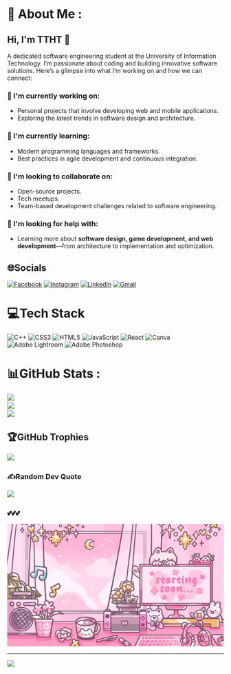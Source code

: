 # 💫 About Me :

## Hi, I'm TTHT 👋  
A dedicated software engineering student at the University of Information Technology. I’m passionate about coding and building innovative software solutions. Here’s a glimpse into what I’m working on and how we can connect:  

### 🔭 I'm currently working on:  
- Personal projects that involve developing web and mobile applications.  
- Exploring the latest trends in software design and architecture.  

### 🌱 I'm currently learning:  
- Modern programming languages and frameworks.  
- Best practices in agile development and continuous integration.  

### 👯 I'm looking to collaborate on:  
- Open-source projects.  
- Tech meetups.  
- Team-based development challenges related to software engineering.  

### 🤔 I'm looking for help with:  
- Learning more about **software design, game development, and web development**—from architecture to implementation and optimization.  


## 🌐Socials
[![Facebook](https://img.shields.io/badge/Facebook-%231877F2.svg?logo=Facebook&logoColor=white)](https://facebook.com/https://www.facebook.com/profile.php?id=100081145186795) [![Instagram](https://img.shields.io/badge/Instagram-%23E4405F.svg?logo=Instagram&logoColor=white)](https://instagram.com/__tkahntrn27_) [![LinkedIn](https://img.shields.io/badge/LinkedIn-%230077B5.svg?logo=linkedin&logoColor=white)](https://linkedin.com/in/https://www.linkedin.com/in/thanh-tr%E1%BA%A7n-th%E1%BB%8B-h%E1%BB%93ng-539a13359/)  [![Gmail](https://img.shields.io/badge/Gmail-D14836.svg?style=plastic&logo=gmail&logoColor=white)](mailto:hongthanh3aqn@gmail.com)  

# 💻Tech Stack
![C++](https://img.shields.io/badge/c++-%2300599C.svg?style=plastic&logo=c%2B%2B&logoColor=white) ![CSS3](https://img.shields.io/badge/css3-%231572B6.svg?style=plastic&logo=css3&logoColor=white) ![HTML5](https://img.shields.io/badge/html5-%23E34F26.svg?style=plastic&logo=html5&logoColor=white) ![JavaScript](https://img.shields.io/badge/javascript-%23323330.svg?style=plastic&logo=javascript&logoColor=%23F7DF1E) ![React](https://img.shields.io/badge/react-%2320232a.svg?style=plastic&logo=react&logoColor=%2361DAFB) ![Canva](https://img.shields.io/badge/Canva-%2300C4CC.svg?style=plastic&logo=Canva&logoColor=white) ![Adobe Lightroom](https://img.shields.io/badge/Adobe%20Lightroom-31A8FF.svg?style=plastic&logo=Adobe%20Lightroom&logoColor=white) ![Adobe Photoshop](https://img.shields.io/badge/adobephotoshop-%2331A8FF.svg?style=plastic&logo=adobephotoshop&logoColor=white)
# 📊GitHub Stats :
![](https://github-readme-stats.vercel.app/api?username=ThankTran&theme=radical&hide_border=false&include_all_commits=false&count_private=false)<br/>
![](https://github-readme-streak-stats.herokuapp.com/?user=ThankTran&theme=radical&hide_border=false)<br/>
![]([https://github-readme-stats.vercel.app/api/top-langs/?username=ThankTran&theme=radical&hide_border=false&include_all_commits=false&count_private=false&layout=compact])

## 🏆GitHub Trophies
![](https://github-trophies.vercel.app/?username=ThankTran&theme=radical&no-frame=false&no-bg=false&margin-w=4)

### ✍️Random Dev Quote
![](https://quotes-github-readme.vercel.app/api?type=horizontal&theme=radical)

### 💕💕💕
<img src="anmt.jfif" width="512px"/>

---
[![](https://visitcount.itsvg.in/api?id=ThankTran&icon=0&color=0)](https://visitcount.itsvg.in)
